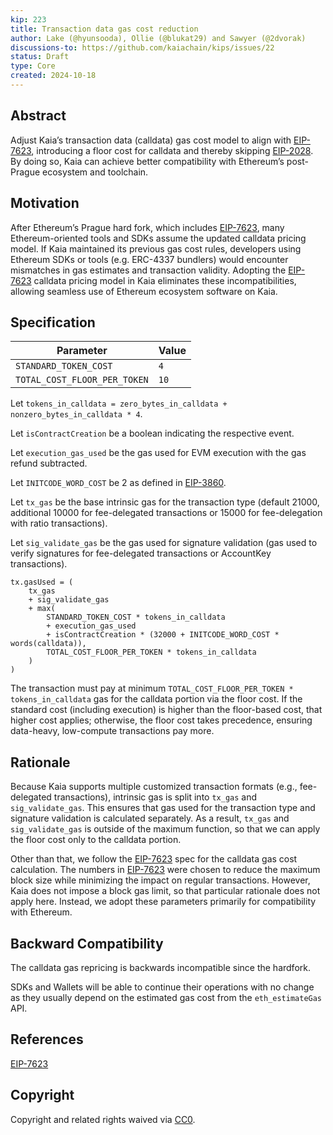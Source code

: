```yaml
---
kip: 223
title: Transaction data gas cost reduction
author: Lake (@hyunsooda), Ollie (@blukat29) and Sawyer (@2dvorak)
discussions-to: https://github.com/kaiachain/kips/issues/22
status: Draft
type: Core
created: 2024-10-18
---
```


## Abstract

Adjust Kaia’s transaction data (calldata) gas cost model to align with [EIP-7623](https://eips.ethereum.org/EIPS/eip-7623), introducing a floor cost for calldata and thereby skipping [EIP-2028](https://eips.ethereum.org/EIPS/eip-2028). By doing so, Kaia can achieve better compatibility with Ethereum’s post-Prague ecosystem and toolchain.

## Motivation

After Ethereum’s Prague hard fork, which includes [EIP-7623](https://eips.ethereum.org/EIPS/eip-7623), many Ethereum-oriented tools and SDKs assume the updated calldata pricing model.
If Kaia maintained its previous gas cost rules, developers using Ethereum SDKs or tools (e.g. ERC-4337 bundlers) would encounter mismatches in gas estimates and transaction validity.
Adopting the [EIP-7623](https://eips.ethereum.org/EIPS/eip-7623) calldata pricing model in Kaia eliminates these incompatibilities, allowing seamless use of Ethereum ecosystem software on Kaia.

## Specification

| Parameter | Value |
|-|-|
| `STANDARD_TOKEN_COST` | `4` |
| `TOTAL_COST_FLOOR_PER_TOKEN` | `10` |

Let `tokens_in_calldata = zero_bytes_in_calldata + nonzero_bytes_in_calldata * 4`.

Let `isContractCreation` be a boolean indicating the respective event.

Let `execution_gas_used` be the gas used for EVM execution with the gas refund subtracted.

Let `INITCODE_WORD_COST` be 2 as defined in [EIP-3860](https://eips.ethereum.org/EIPS/eip-3860).

Let `tx_gas` be the base intrinsic gas for the transaction type (default 21000, additional 10000 for fee-delegated transactions or 15000 for fee-delegation with ratio transactions).

Let `sig_validate_gas` be the gas used for signature validation (gas used to verify signatures for fee-delegated transactions or AccountKey transactions).

```
tx.gasUsed = (
    tx_gas
    + sig_validate_gas 
    + max(
        STANDARD_TOKEN_COST * tokens_in_calldata 
        + execution_gas_used 
        + isContractCreation * (32000 + INITCODE_WORD_COST * words(calldata)),
        TOTAL_COST_FLOOR_PER_TOKEN * tokens_in_calldata
    )
)
```

The transaction must pay at minimum `TOTAL_COST_FLOOR_PER_TOKEN * tokens_in_calldata` gas for the calldata portion via the floor cost. If the standard cost (including execution) is higher than the floor-based cost, that higher cost applies; otherwise, the floor cost takes precedence, ensuring data-heavy, low-compute transactions pay more.

## Rationale

Because Kaia supports multiple customized transaction formats (e.g., fee-delegated transactions), intrinsic gas is split into `tx_gas` and `sig_validate_gas`. This ensures that gas used for the transaction type and signature validation is calculated separately. As a result, `tx_gas` and `sig_validate_gas` is outside of the maximum function, so that we can apply the floor cost only to the calldata portion.

Other than that, we follow the [EIP-7623](https://eips.ethereum.org/EIPS/eip-7623) spec for the calldata gas cost calculation. The numbers in [EIP-7623](https://eips.ethereum.org/EIPS/eip-7623) were chosen to reduce the maximum block size while minimizing the impact on regular transactions. However, Kaia does not impose a block gas limit, so that particular rationale does not apply here. Instead, we adopt these parameters primarily for compatibility with Ethereum.

## Backward Compatibility

The calldata gas repricing is backwards incompatible since the hardfork.

SDKs and Wallets will be able to continue their operations with no change as they usually depend on the estimated gas cost from the `eth_estimateGas` API.

## References
[EIP-7623](https://eips.ethereum.org/EIPS/eip-7623)

## Copyright

Copyright and related rights waived via [CC0](https://creativecommons.org/publicdomain/zero/1.0/).
